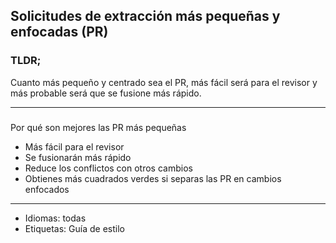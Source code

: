 ## Solicitudes de extracción más pequeñas y enfocadas (PR)

### TLDR;

Cuanto más pequeño y centrado sea el PR, más fácil será para el revisor y más probable será que se fusione más rápido.

---

###

Por qué son mejores las PR más pequeñas

- Más fácil para el revisor
- Se fusionarán más rápido
- Reduce los conflictos con otros cambios
- Obtienes más cuadrados verdes si separas las PR en cambios enfocados

---

- Idiomas: todas
- Etiquetas: Guía de estilo
